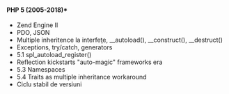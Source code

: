 #### PHP 5 (2005-2018)*
  * Zend Engine II
  * PDO, JSON
  * Multiple inheritence la interfeţe, __autoload(), __construct(), __destruct()
  * Exceptions, try/catch, generators
  * 5.1 spl_autoload_register()
  * Reflection kickstarts "auto-magic" frameworks era
  * 5.3 Namespaces
  * 5.4 Traits as multiple inheritance workaround
  * Ciclu stabil de versiuni
